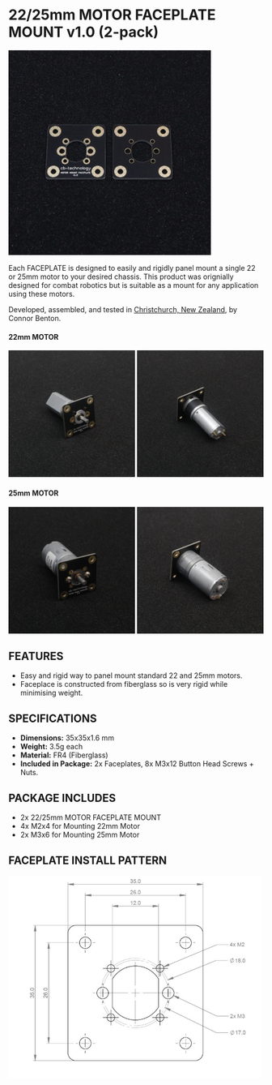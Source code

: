 # 22/25mm MOTOR FACEPLATE MOUNT v1.0 (2-pack)

<img src="assets/1.0_FACEPLATES.JPG" width="400"> 

Each FACEPLATE is designed to easily and rigidly panel mount a single 22 or 25mm motor to your desired chassis. This product was orignially designed for combat robotics but is suitable as a mount for any application using these motors. 

Developed, assembled, and tested in [Christchurch, New Zealand](https://www.google.co.nz/maps/place/Christchurch+New+Zealand), by Connor Benton.

#### 22mm MOTOR

<img src="assets/2.2_MOTOR_22_FRONT.JPG" width="250"> <img src="assets/2.3_MOTOR_22_REAR.JPG" width="250">

#### 25mm MOTOR

<img src="assets/2.0_MOTOR_25_FRONT.JPG" width="250"> <img src="assets/2.1_MOTOR_25_REAR.JPG" width="250">

## FEATURES
- Easy and rigid way to panel mount standard 22 and 25mm motors.
- Faceplace is constructed from fiberglass so is very rigid while minimising weight. 

## SPECIFICATIONS
- **Dimensions:** 35x35x1.6 mm
- **Weight:** 3.5g each
- **Material:** FR4 (Fiberglass)
- **Included in Package:** 2x Faceplates, 8x M3x12 Button Head Screws + Nuts.

## PACKAGE INCLUDES

- 2x 22/25mm MOTOR FACEPLATE MOUNT
- 4x M2x4 for Mounting 22mm Motor
- 2x M3x6 for Mounting 25mm Motor

## FACEPLATE INSTALL PATTERN

<img src="assets/3.0_FACEPLATE_TEMPLATE.JPG" width="500">